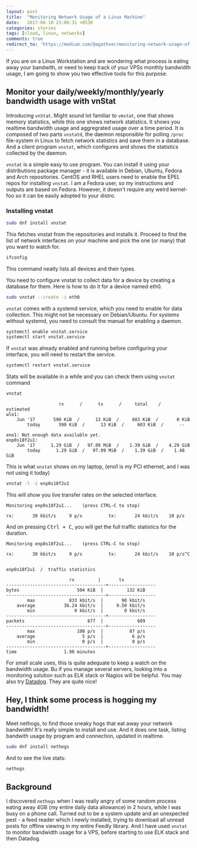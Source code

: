 ```yaml
---
layout: post
title:  "Monitoring Network Usage of a Linux Machine"
date:   2017-06-10 23:06:31 +0530
categories: stories
tags: [cloud, linux, networks]
comments: true
redirect_to: 'https://medium.com/@agathver/monitoring-network-usage-of-a-linux-machine-cf14529a1179'
---
```


If you are on a Linux Workstation and are wondering what process is eating away your bandwith, or need to keep track of your VPSs monthly bandwidth usage, I am going to show you two effective tools for this purpose.

## Monitor your daily/weekly/monthly/yearly bandwidth usage with vnStat
Introducing `vnStat`. Might sound lot familiar to `vmstat`, one that shows memory statistics, while this one shows network statistics. It shows you realtime bandwidth usage and aggregrated usage over a time period. It is composed of two parts `vnstatd`, the daemon responsible for polling `/proc` file-system in Linux to fetch network statistics and save them in a database. And a client program `vnstat`, which configures and shows the statistics collected by the daemon.

`vnstat` is a simple easy to use program. You can install it using your distributions package manager - it is available in Debian, Ubuntu, Fedora and Arch repositories. CentOS and RHEL users need to enable the EPEL repos for installing `vnstat`. I am a Fedora user, so my instructions and outputs are based on Fedora. However, it doesn't require any weird kernel-foo so it can be easily adopted to your distro.

### Installing vnstat

```bash
sudo dnf install vnstat
```
This fetches vnstat from the repositories and installs it. Proceed to find the list of network interfaces on your machine and pick the one (or many) that you want to watch for.

```bash
ifconfig
```
This command neatly lists all devices and their types.

You need to configure vnstat to collect data for a device by creating a database for them. Here is how to do it for a device named eth0.

```bash
sudo vnstat --create -i eth0
```

`vnstat` comes with a systemd service, which you need to enable for data collection. This might not be necessary on Debian/Ubuntu. For systems without systemd, you need to consult the manual for enabling a daemon.

```bash
systemctl enable vnstat.service
systemctl start vnstat.service
```

If `vnstat` was already enabled and running before configuring your interface, you will need to restart the service.

```bash
systemctl restart vnstat.service
```

Stats will be available in a while and you can check them using `vnstat` command

```bash
vnstat
```

                        rx      /      tx      /     total    /   estimated
    wlo1:
        Jun '17       590 KiB  /      13 KiB  /     603 KiB  /       0 KiB
            today       590 KiB  /      13 KiB  /     603 KiB  /      --

    eno1: Not enough data available yet.
    enp0s18f2u1:
        Jun '17      1.29 GiB  /   97.09 MiB  /    1.39 GiB  /    4.29 GiB
            today      1.29 GiB  /   97.09 MiB  /    1.39 GiB  /    1.48 GiB

This is what `vnstat` shows on my laptop, (eno1 is my PCI ethernet, and I was not using it today)

```bash
vnstat -l -i enp0s18f2u1
```
This will show you live transfer rates on the selected interface.

    Monitoring enp0s18f2u1...    (press CTRL-C to stop)

    rx:       30 kbit/s     9 p/s          tx:       24 kbit/s    10 p/s

And on pressing <kbd>Ctrl + C</kbd>, you will get the full traffic statistics for the duration.

    Monitoring enp0s18f2u1...    (press CTRL-C to stop)

    rx:       30 kbit/s     9 p/s          tx:       24 kbit/s    10 p/s^C


    enp0s18f2u1  /  traffic statistics

                            rx         |       tx
    --------------------------------------+------------------
    bytes                      504 KiB  |         132 KiB
    --------------------------------------+------------------
            max             833 kbit/s  |       90 kbit/s
        average           36.24 kbit/s  |     9.50 kbit/s
            min               0 kbit/s  |        0 kbit/s
    --------------------------------------+------------------
    packets                        677  |             689
    --------------------------------------+------------------
            max                100 p/s  |          87 p/s
        average                  5 p/s  |           6 p/s
            min                  0 p/s  |           0 p/s
    --------------------------------------+------------------
    time                  1.90 minutes

For small scale uses, this is quite adequate to keep a watch on the bandwidth usage. Bu if you manage several servers, looking into a monitoring solution such as ELK stack or Nagios will be helpful. You may also try [Datadog](https://www.datadoghq.com/). They are quite nice!

## Hey, I think some process is hogging my bandwidth!
Meet nethogs, to find those sneaky hogs that eat away your network bandwidth! It's really simple to install and use. And it does one task, listing bandwith usage by program and connection, updated in realtime.

```bash
sudo dnf install nethogs
```

And to see the live stats:

```bash
nethogs
```

## Background
I discovered `nethogs` when I was really angry of some random process eating away 4GB (my entire daily data allowance) in 2 hours, while I was busy on a phone call. Turned out to be a system update and an unexpected pest - a feed reader which I newly installed, trying to download all unread posts for offline viewing in my entire Feedly library. And I have used `vnstat` to monitor bandwidth usage for a VPS, before starting to use ELK stack and then Datadog.
